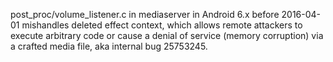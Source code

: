 post_proc/volume_listener.c in mediaserver in Android 6.x before 2016-04-01 mishandles deleted effect context, which allows remote attackers to execute arbitrary code or cause a denial of service (memory corruption) via a crafted media file, aka internal bug 25753245.
